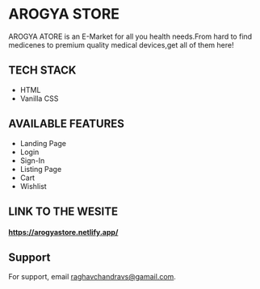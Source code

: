 # AROGYA STORE

AROGYA ATORE is an E-Market for all you health needs.From hard to find medicenes to premium quality medical devices,get all of them here!

## TECH STACK

- HTML
- Vanilla CSS



##  AVAILABLE FEATURES

- Landing Page
- Login
- Sign-In
- Listing Page
- Cart
- Wishlist



## LINK TO THE WESITE 

#### https://arogyastore.netlify.app/


## Support

For support, email raghavchandravs@gamail.com.
